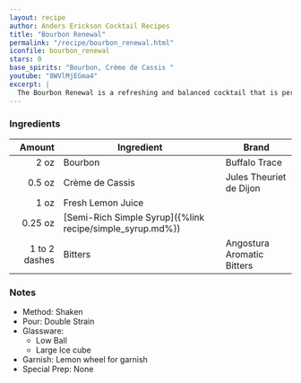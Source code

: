 ```yaml
---
layout: recipe
author: Anders Erickson Cocktail Recipes
title: "Bourbon Renewal"
permalink: "/recipe/bourbon_renewal.html"
iconfile: bourbon_renewal
stars: 0
base_spirits: "Bourbon, Crème de Cassis "
youtube: "8WVlMjEGma4"
excerpt: |
  The Bourbon Renewal is a refreshing and balanced cocktail that is perfect for any occasion. It is also a great way to showcase your favorite bourbon.
---
```


### Ingredients

|        Amount | Ingredient                                                | Brand                      |
| ------------: | --------------------------------------------------------- | -------------------------- |
|          2 oz | Bourbon                                                   | Buffalo Trace              |
|        0.5 oz | Crème de Cassis                                           | Jules Theuriet de Dijon    |
|          1 oz | Fresh Lemon Juice                                         |
|       0.25 oz | [Semi-Rich Simple Syrup]({%link recipe/simple_syrup.md%}) |
| 1 to 2 dashes | Bitters                                                   | Angostura Aromatic Bitters |

### Notes

- Method: Shaken
- Pour: Double Strain
- Glassware:
  - Low Ball
  - Large Ice cube
- Garnish: Lemon wheel for garnish
- Special Prep: None
